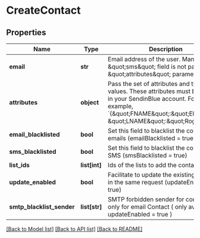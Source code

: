 # CreateContact

## Properties
Name | Type | Description | Notes
------------ | ------------- | ------------- | -------------
**email** | **str** | Email address of the user. Mandatory if \&quot;sms\&quot; field is not passed in \&quot;attributes\&quot; parameter&#39; | [optional] 
**attributes** | **object** | Pass the set of attributes and their values. These attributes must be present in your SendinBlue account. For example, &#x60;{\&quot;FNAME\&quot;:\&quot;Elly\&quot;, \&quot;LNAME\&quot;:\&quot;Roger\&quot;}&#x60; | [optional] 
**email_blacklisted** | **bool** | Set this field to blacklist the contact for emails (emailBlacklisted &#x3D; true) | [optional] 
**sms_blacklisted** | **bool** | Set this field to blacklist the contact for SMS (smsBlacklisted &#x3D; true) | [optional] 
**list_ids** | **list[int]** | Ids of the lists to add the contact to | [optional] 
**update_enabled** | **bool** | Facilitate to update the existing contact in the same request (updateEnabled &#x3D; true) | [optional] [default to False]
**smtp_blacklist_sender** | **list[str]** | SMTP forbidden sender for contact. Use only for email Contact ( only available if updateEnabled &#x3D; true ) | [optional] 

[[Back to Model list]](../README.md#documentation-for-models) [[Back to API list]](../README.md#documentation-for-api-endpoints) [[Back to README]](../README.md)


